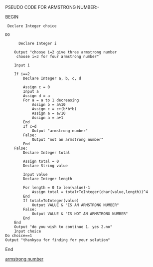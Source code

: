 PSEUDO CODE FOR ARMSTRONG NUMBER:-

 BEGIN 

     Declare Integer choice 
     
    DO
       
          Declare Integer i
        
        Output "choose i=2 give three armstrong number 
         choose i=3 for four armstrong number"

        Input i
        
        If i==2
            Declare Integer a, b, c, d
            
            Assign c = 0
            Input a
            Assign d = a
            For a = a to 1 decreasing
                Assign b = a%10
                Assign c = c+(b*b*b)
                Assign a = a/10
                Assign a = a+1
            End
            If c=d
                Output "armstrong number"
            False:
                Output "not an armstrong number"
            End
        False:
            Declare Integer total
            
            Assign total = 0
            Declare String value
            
            Input value
            Declare Integer length
            
            For length = 0 to len(value)-1
                Assign total = total+ToInteger(char(value,length))^4
            End
            If total=ToInteger(value)
                Output VALUE & "IS AN ARMSTRONG NUMBER"
            False:
                Output VALUE & "IS NOT AN ARMSTRONG NUMBER"
            End
        End
        Output "do you wish to continue 1. yes 2.no"
        Input choice
    Do choice==1
    Output "thankyou for finding for your solution"
End

[armstrong number](file:///C:/Users/ychar/OneDrive%20-%20Amrita%20Vishwa%20Vidyapeetham-%20Chennai%20Campus/Documents/PSAT%20LAB%201/armstrong%20number11111.pdf)




